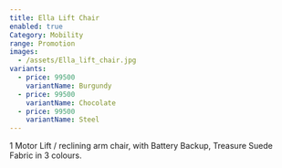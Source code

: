 ```yaml
---
title: Ella Lift Chair
enabled: true
Category: Mobility
range: Promotion
images:
  - /assets/Ella_lift_chair.jpg
variants:
  - price: 99500
    variantName: Burgundy
  - price: 99500
    variantName: Chocolate
  - price: 99500
    variantName: Steel
---
```


1 Motor Lift / reclining arm chair, with Battery Backup, Treasure Suede Fabric in 3 colours.